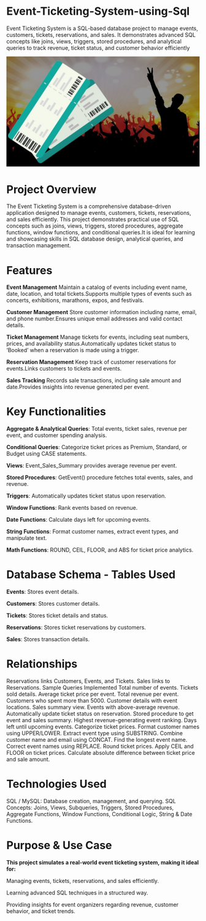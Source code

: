 # Event-Ticketing-System-using-Sql
Event Ticketing System is a SQL-based database project to manage events, customers, tickets, reservations, and sales. It demonstrates advanced SQL concepts like joins, views, triggers, stored procedures, and analytical queries to track revenue, ticket status, and customer behavior efficiently

![image alt](https://github.com/Srivishnuu/Event-Ticketing-System-using-Sql/blob/00087cc8a7d6071534e924c0ada8d0b8c6e4abd2/Project%20Logo.jpg)

# Project Overview
The Event Ticketing System is a comprehensive database-driven application designed to manage events, customers, tickets, reservations, and sales efficiently. This project demonstrates practical use of SQL concepts such as joins, views, triggers, stored procedures, aggregate functions, window functions, and conditional queries.It is ideal for learning and showcasing skills in SQL database design, analytical queries, and transaction management.

# Features
**Event Management**
Maintain a catalog of events including event name, date, location, and total tickets.Supports multiple types of events such as concerts, exhibitions, marathons, expos, and festivals.

**Customer Management**
Store customer information including name, email, and phone number.Ensures unique email addresses and valid contact details.

**Ticket Management**
Manage tickets for events, including seat numbers, prices, and availability status.Automatically updates ticket status to ‘Booked’ when a reservation is made using a trigger.

**Reservation Management**
Keep track of customer reservations for events.Links customers to tickets and events.

**Sales Tracking**
Records sale transactions, including sale amount and date.Provides insights into revenue generated per event.

# Key Functionalities
**Aggregate & Analytical Queries**: Total events, ticket sales, revenue per event, and customer spending analysis.

**Conditional Queries**: Categorize ticket prices as Premium, Standard, or Budget using CASE statements.

**Views**: Event_Sales_Summary provides average revenue per event.

**Stored Procedures**: GetEvent() procedure fetches total events, sales, and revenue.

**Triggers**: Automatically updates ticket status upon reservation.

**Window Functions**: Rank events based on revenue.

**Date Functions**: Calculate days left for upcoming events.

**String Functions**: Format customer names, extract event types, and manipulate text.

**Math Functions**: ROUND, CEIL, FLOOR, and ABS for ticket price analytics.

# Database Schema - Tables Used
**Events**: Stores event details.

**Customers**: Stores customer details.

**Tickets**: Stores ticket details and status.

**Reservations**: Stores ticket reservations by customers.

**Sales**: Stores transaction details.

# Relationships
Reservations links Customers, Events, and Tickets.
Sales links to Reservations.
Sample Queries Implemented
Total number of events.
Tickets sold details.
Average ticket price per event.
Total revenue per event.
Customers who spent more than 5000.
Customer details with event locations.
Sales summary view.
Events with above-average revenue.
Automatically update ticket status on reservation.
Stored procedure to get event and sales summary.
Highest revenue-generating event ranking.
Days left until upcoming events.
Categorize ticket prices.
Format customer names using UPPER/LOWER.
Extract event type using SUBSTRING.
Combine customer name and email using CONCAT.
Find the longest event name.
Correct event names using REPLACE.
Round ticket prices.
Apply CEIL and FLOOR on ticket prices.
Calculate absolute difference between ticket price and sale amount.

# Technologies Used
SQL / MySQL: Database creation, management, and querying.
SQL Concepts: Joins, Views, Subqueries, Triggers, Stored Procedures, Aggregate Functions, Window Functions, Conditional Logic, String & Date Functions.

# Purpose & Use Case
**This project simulates a real-world event ticketing system, making it ideal for:**

Managing events, tickets, reservations, and sales efficiently.

Learning advanced SQL techniques in a structured way.

Providing insights for event organizers regarding revenue, customer behavior, and ticket trends.
